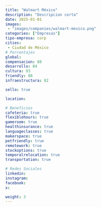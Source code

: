 ```yaml
---
title: "Walmart México"
description: "Descripcion corta"
date: 2025-01-01
images: 
 - "images/companies/walmart-mexico.png"
categories: ["Empresas"]
tipo-empresa: corp
cities: 
 - Ciudad de México
# Porcentajes  
global: 
compensacion: 88
desarrollo: 84
cultura: 93
friendly: 88
infraestructura: 82  

sello: true

location: 

# Beneficios
cafeteria: true
flexiblehours: true
gameroom: true
healthinsurance: true
languageclasses: true
makerspace: true
petfriendly: true
remotework: true
stockoptions: true
temporalrelocation: true
transportation: true

# Redes Sociales
linkedin: 
instagram: 
facebook: 
x: 

weight: 3
---
```


